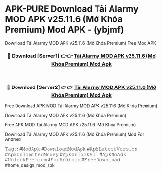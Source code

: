 # APK-PURE Download Tải Alarmy MOD APK v25.11.6 (Mở Khóa Premium) Mod APK - (ybjmf)
Download Tải Alarmy MOD APK v25.11.6 (Mở Khóa Premium) Free Mod APK

<div align="center">
<h3>🔴 Download [Server1] 👉👉 <a href="https://apk-comot.site?title=Tải_Alarmy_MOD_APK_v25.11.6_(Mở_Khóa_Premium)">Tải Alarmy MOD APK v25.11.6 (Mở Khóa Premium) Mod Apk</a></h3><br>

<h3>🔴 Download [Server2] 👉👉 <a href="https://apk-comot.site?title=Tải_Alarmy_MOD_APK_v25.11.6_(Mở_Khóa_Premium)">Tải Alarmy MOD APK v25.11.6 (Mở Khóa Premium) Mod Apk</a></h3>
</div>


Free Download APK MOD Tải Alarmy MOD APK v25.11.6 (Mở Khóa Premium)

Download Tải Alarmy MOD APK v25.11.6 (Mở Khóa Premium) 

Free APK MOD Tải Alarmy MOD APK v25.11.6 (Mở Khóa Premium) 

Download Tải Alarmy MOD APK v25.11.6 (Mở Khóa Premium) Mod For Android

𝚃𝚊𝚐𝚜: #𝙼𝚘𝚍𝙰𝚙𝚔 #𝙳𝚘𝚠𝚗𝚕𝚘𝚊𝚍𝙼𝚘𝚍𝙰𝚙𝚔 #𝙰𝚙𝚔𝙻𝚊𝚝𝚎𝚜𝚝𝚅𝚎𝚛𝚜𝚒𝚘𝚗 #𝙰𝚙𝚔𝚄𝚗𝚕𝚒𝚖𝚒𝚝𝚎𝚍𝙼𝚘𝚗𝚎𝚢 #𝙰𝚙𝚔𝚄𝚗𝚕𝚘𝚌𝚔𝙰𝚕𝚕 #𝙰𝚙𝚔𝙽𝚘𝙰𝚍𝚜 #𝚄𝚗𝚕𝚘𝚌𝚔𝙿𝚛𝚎𝚖𝚒𝚞𝚖 #𝙵𝚘𝚛𝙰𝚗𝚍𝚛𝚘𝚒𝚍 #𝙵𝚛𝚎𝚎𝙳𝚘𝚠𝚗𝚕𝚘𝚊𝚍 #home_design_mod_apk